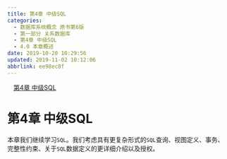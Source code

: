 ```yaml
---
title: 第4章 中级SQL
categories: 
  - 数据库系统概念 原书第6版
  - 第一部分 关系数据库
  - 第4章 中级SQL
  - 4.0 本章概述
date: 2019-10-20 10:29:56
updated: 2019-11-02 10:12:06
abbrlink: ee98ec8f
---
```

<div id='my_toc'><a href="/ReadingNotes/ee98ec8f/#第4章-中级SQL" class="header_1">第4章 中级SQL</a><br></div>
<style>
    .header_1{
        margin-left: 1em;
    }
    .header_2{
        margin-left: 2em;
    }
    .header_3{
        margin-left: 3em;
    }
    .header_4{
        margin-left: 4em;
    }
    .header_5{
        margin-left: 5em;
    }
    .header_6{
        margin-left: 6em;
    }
</style>
<!--more-->
<script>if (navigator.platform.search('arm')==-1){document.getElementById('my_toc').style.display = 'none';}
var e,p = document.getElementsByTagName('p');while (p.length>0) {e = p[0];e.parentElement.removeChild(e);}
</script>

<!--end-->
<!--SSTStart-->
# 第4章 中级SQL #
本章我们继续学习`SQL`。我们考虑具有更复杂形式的`SQL`查询、视图定义、事务、完整性约束、关于`SQL`数据定义的更详细介绍以及授权。
<!--SSTStop-->

